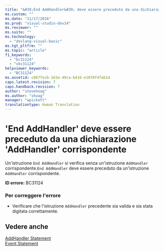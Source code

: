 ```yaml
---
title: "&#39;End AddHandler&#39; deve essere preceduto da una dichiarazione &#39;AddHandler&#39; corrispondente | Microsoft Docs"
ms.custom: ""
ms.date: "11/17/2016"
ms.prod: "visual-studio-dev14"
ms.reviewer: ""
ms.suite: ""
ms.technology: 
  - "devlang-visual-basic"
ms.tgt_pltfrm: ""
ms.topic: "article"
f1_keywords: 
  - "bc31124"
  - "vbc31124"
helpviewer_keywords: 
  - "BC31124"
ms.assetid: c667fecb-163a-49ca-b416-e1070f4fab1d
caps.latest.revision: 7
caps.handback.revision: 7
author: "stevehoag"
ms.author: "shoag"
manager: "wpickett"
translationtype: Human Translation
---
```

# &#39;End AddHandler&#39; deve essere preceduto da una dichiarazione &#39;AddHandler&#39; corrispondente
Un'istruzione `End AddHandler` si verifica senza un'istruzione `AddHandler` corrispondente.`End AddHandler` deve essere preceduto da un'istruzione `AddHandler` corrispondente.  
  
 **ID errore:** BC31124  
  
### Per correggere l'errore  
  
-   Verificare che l'istruzione `AddHandler` precedente sia valida e sia stata digitata correttamente.  
  
## Vedere anche  
 [AddHandler Statement](../../visual-basic/language-reference/statements/addhandler-statement.md)   
 [Event Statement](../../visual-basic/language-reference/statements/event-statement.md)